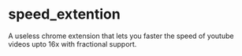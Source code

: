 # speed_extention
A useless chrome extension that lets you faster the speed of youtube videos upto 16x with fractional support.
